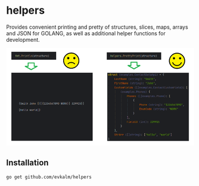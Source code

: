 # helpers

Provides convenient printing and pretty of structures, slices, maps, arrays and JSON for GOLANG, as well as additional helper functions for development.

![Screenshot of Project](./images/img1.png)

## Installation

```bash
go get github.com/evkalm/helpers
```